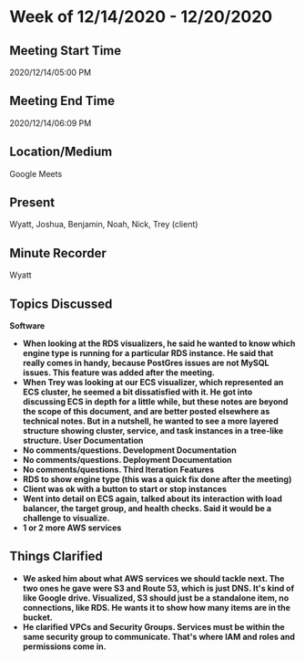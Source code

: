 # Week of 12/14/2020 - 12/20/2020

## Meeting Start Time

2020/12/14/05:00 PM

## Meeting End Time

2020/12/14/06:09 PM

## Location/Medium

Google Meets

## Present

Wyatt, Joshua, Benjamin, Noah, Nick, Trey (client)

## Minute Recorder

Wyatt

## Topics Discussed
<b>Software<b>
- When looking at the RDS visualizers, he said he wanted to know which engine type is running for a particular RDS instance. He said that really comes in handy, because PostGres issues are not MySQL issues. This feature was added after the meeting.
- When Trey was looking at our ECS visualizer, which represented an ECS cluster, he seemed a bit dissatisfied with it. He got into discussing ECS in depth for a little while, but these notes are beyond the scope of this document, and are better posted elsewhere as technical notes. But in a nutshell, he wanted to see a more layered structure showing cluster, service, and task instances in a tree-like structure.
<b>User Documentation<b>
- No comments/questions.
<b>Development Documentation<b>
- No comments/questions.
<b>Deployment Documentation<b>
- No comments/questions.
<b>Third Iteration Features<b>
- RDS to show engine type (this was a quick fix done after the meeting)
- Client was ok with a button to start or stop instances
- Went into detail on ECS again, talked about its interaction with load balancer, the target group, and health checks. Said it would be a challenge to visualize.
- 1 or 2 more AWS services

## Things Clarified
- We asked him about what AWS services we should tackle next. The two ones he gave were S3 and Route 53, which is just DNS. It's kind of like Google drive. Visualized, S3 should just be a standalone item, no connections, like RDS. He wants it to show how many items are in the bucket.
- He clarified VPCs and Security Groups. Services must be within the same security group to communicate. That's where IAM and roles and permissions come in.

